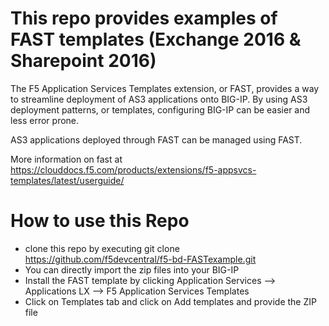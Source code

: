# This repo provides examples of FAST templates (Exchange 2016 & Sharepoint 2016)
The F5 Application Services Templates extension, or FAST, provides a way to streamline deployment of AS3 applications onto BIG-IP. By using AS3 deployment patterns, or templates, configuring BIG-IP can be easier and less error prone.

AS3 applications deployed through FAST can be managed using FAST. 

More information on fast at https://clouddocs.f5.com/products/extensions/f5-appsvcs-templates/latest/userguide/

# How to use this Repo
- clone this repo by executing git clone https://github.com/f5devcentral/f5-bd-FASTexample.git
- You can directly import the zip files into your BIG-IP
- Install the FAST template by clicking Application Services --> Applications LX --> F5 Application Services Templates
- Click on Templates tab and click on Add templates and provide the ZIP file


